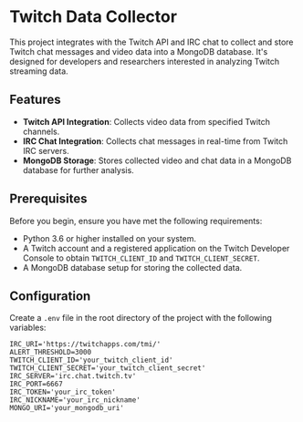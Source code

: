 # Twitch Data Collector

This project integrates with the Twitch API and IRC chat to collect and store Twitch chat messages and video data into a MongoDB database. It's designed for developers and researchers interested in analyzing Twitch streaming data.

## Features

- **Twitch API Integration**: Collects video data from specified Twitch channels.
- **IRC Chat Integration**: Collects chat messages in real-time from Twitch IRC servers.
- **MongoDB Storage**: Stores collected video and chat data in a MongoDB database for further analysis.

## Prerequisites

Before you begin, ensure you have met the following requirements:

- Python 3.6 or higher installed on your system.
- A Twitch account and a registered application on the Twitch Developer Console to obtain `TWITCH_CLIENT_ID` and `TWITCH_CLIENT_SECRET`.
- A MongoDB database setup for storing the collected data.

## Configuration

Create a `.env` file in the root directory of the project with the following variables:

```dotenv
IRC_URI='https://twitchapps.com/tmi/'
ALERT_THRESHOLD=3000
TWITCH_CLIENT_ID='your_twitch_client_id'
TWITCH_CLIENT_SECRET='your_twitch_client_secret'
IRC_SERVER='irc.chat.twitch.tv'
IRC_PORT=6667
IRC_TOKEN='your_irc_token'
IRC_NICKNAME='your_irc_nickname'
MONGO_URI='your_mongodb_uri'
